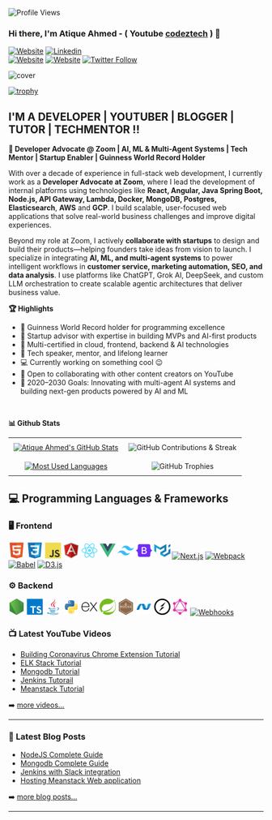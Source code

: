 ![Profile Views](https://komarev.com/ghpvc/?username=codeztech-atique&color=4a90e2)
### Hi there, I'm Atique Ahmed - ( Youtube [codeztech][youtube] ) 👋 

[![Website](https://img.shields.io/website?label=atiqueahmed.com&style=for-the-badge&url=https%3A%2F%2Fatiqueahmed.com)](https://atiqueahmed.com)
[![Linkedin](https://img.shields.io/website?label=Atique_Ahmed_LinkedIn&style=for-the-badge&url=https%3A%2F%2Fwww.linkedin.com/in/iamatiqueahmed)](https://www.linkedin.com/in/iamatiqueahmed)  
[![Website](https://img.shields.io/website?label=www.codeztech.com&style=for-the-badge&url=https%3A%2F%2Fwww.codeztech.com)](https://www.codeztech.com)
[![Website](https://img.shields.io/website?label=Codeztech_GitHub&style=for-the-badge&url=https%3A%2F%2Fgithub.com/Codez-Tech)](https://github.com/Codez-Tech)
[![Twitter Follow](https://img.shields.io/twitter/follow/codez_tech?color=1DA1F2&logo=twitter&style=for-the-badge)](https://twitter.com/intent/follow?original_referer=https%3A%2F%2Fgithub.com%2FcodeSTACKr&screen_name=codez_tech)

![cover](https://codeztech-atique.github.io/codeztech.png)

[![trophy](https://github-profile-trophy.vercel.app/?username=ryo-ma)](https://github.com/ryo-ma/github-profile-trophy)

## I'M A DEVELOPER | YOUTUBER | BLOGGER | TUTOR | TECHMENTOR !!

**🚀 Developer Advocate @ Zoom | AI, ML & Multi-Agent Systems | Tech Mentor | Startup Enabler | Guinness World Record Holder**

With over a decade of experience in full-stack web development, I currently work as a **Developer Advocate at Zoom**, where I lead the development of internal platforms using technologies like **React, Angular, Java Spring Boot, Node.js, API Gateway, Lambda, Docker, MongoDB, Postgres, Elasticsearch**, **AWS** and **GCP**. I build scalable, user-focused web applications that solve real-world business challenges and improve digital experiences.

Beyond my role at Zoom, I actively **collaborate with startups** to design and build their products—helping founders take ideas from vision to launch. I specialize in integrating **AI, ML, and multi-agent systems** to power intelligent workflows in **customer service, marketing automation, SEO, and data analysis**. I use platforms like ChatGPT, Grok AI, DeepSeek, and custom LLM orchestration to create scalable agentic architectures that deliver business value.


**🏆 Highlights**

- 🏅 Guinness World Record holder for programming excellence
- 🚀 Startup advisor with expertise in building MVPs and AI-first products
- 📜 Multi-certified in cloud, frontend, backend & AI technologies
- 🎤 Tech speaker, mentor, and lifelong learner
- 💻 Currently working on something cool 😉
- 👯 Open to collaborating with other content creators on YouTube
- 🥅 2020–2030 Goals: Innovating with multi-agent AI systems and building next-gen products powered by AI and ML

<br />

**📊 Github Stats**
<table align="center" cellspacing="0" cellpadding="0">
  <tr>
    <td style="padding:10px;text-align:center;vertical-align:top;">
      <a href="https://github.com/codeztech-atique">
        <img
          src="https://github-readme-stats.vercel.app/api?username=codeztech-atique&show_icons=true&count_private=true&theme=default&border_radius=10&hide_border=true"
          alt="Atique Ahmed's GitHub Stats"
        />
      </a>
    </td>
    <td style="padding:10px;text-align:center;vertical-align:top;">
      <img
        src="https://github-readme-streak-stats.herokuapp.com?user=codeztech-atique&theme=default&hide_border=true&ring=DDDDDD"
        alt="GitHub Contributions & Streak"
      />
    </td>
  </tr>
  <tr>
    <td style="padding:10px;text-align:center;vertical-align:top;">
      <a href="https://github.com/codeztech-atique/github-readme-stats">
        <img
          src="https://github-readme-stats.vercel.app/api/top-langs/?username=codeztech-atique&layout=compact&langs_count=6&theme=default&hide_border=true"
          alt="Most Used Languages"
        />
      </a>
    </td>
    <td style="padding:10px;text-align:center;vertical-align:top;">
      <img
        src="https://github-profile-trophy.vercel.app/?username=codeztech-atique&theme=default&no-frame=true&row=1&column=4"
        alt="GitHub Trophies"
      />
    </td>
  </tr>
</table>


## 💻 Programming Languages & Frameworks

### 🖥️ Frontend
<p align="left">
  <a href="https://www.w3schools.com/html/"       title="HTML5"><img src="https://raw.githubusercontent.com/devicons/devicon/master/icons/html5/html5-original.svg"             width="32" alt="HTML5" /></a>
  <a href="https://www.w3schools.com/css/"        title="CSS3"><img src="https://raw.githubusercontent.com/devicons/devicon/master/icons/css3/css3-original.svg"               width="32" alt="CSS3" /></a>
  <a href="https://www.w3schools.com/js/"         title="JavaScript"><img src="https://raw.githubusercontent.com/devicons/devicon/master/icons/javascript/javascript-original.svg"   width="32" alt="JavaScript" /></a>
  <a href="https://angular.io/"                   title="Angular"><img src="https://raw.githubusercontent.com/devicons/devicon/master/icons/angularjs/angularjs-original.svg"           width="32" alt="Angular" /></a>
  <a href="https://reactjs.org/"                  title="React"><img src="https://raw.githubusercontent.com/devicons/devicon/master/icons/react/react-original.svg"                     width="32" alt="React" /></a>
  <a href="https://vuejs.org/"                    title="Vue.js"><img src="https://raw.githubusercontent.com/devicons/devicon/master/icons/vuejs/vuejs-original.svg"                   width="32" alt="Vue.js" /></a>
  <a href="https://tailwindcss.com/"              title="Tailwind CSS"><img src="https://raw.githubusercontent.com/devicons/devicon/master/icons/tailwindcss/tailwindcss-plain.svg"     width="32" alt="Tailwind CSS" /></a>
  <a href="https://getbootstrap.com/"             title="Bootstrap"><img src="https://raw.githubusercontent.com/devicons/devicon/master/icons/bootstrap/bootstrap-plain.svg"               width="32" alt="Bootstrap" /></a>
  <a href="https://material-ui.com/"              title="Material-UI"><img src="https://raw.githubusercontent.com/devicons/devicon/master/icons/materialui/materialui-original.svg"     width="32" alt="Material-UI" /></a>
  <a href="https://nextjs.org/"                   title="Next.js"><img src="https://cdn.jsdelivr.net/gh/devicons/devicon/icons/nextjs/nextjs-original.svg"                          width="32" alt="Next.js" /></a>
  <a href="https://webpack.js.org/"               title="Webpack"><img src="https://cdn.jsdelivr.net/gh/devicons/devicon/icons/webpack/webpack-original.svg"                          width="32" alt="Webpack" /></a>
  <a href="https://babeljs.io/"                   title="Babel"><img src="https://cdn.jsdelivr.net/gh/devicons/devicon/icons/babel/babel-original.svg"                               width="32" alt="Babel" /></a>
  <a href="https://d3js.org/"                     title="D3.js"><img src="https://cdn.jsdelivr.net/gh/devicons/devicon/icons/d3js/d3js-original.svg"                              width="32" alt="D3.js" /></a>
  
### ⚙️ Backend
<a href="https://nodejs.org/"                   title="Node.js"><img src="https://raw.githubusercontent.com/devicons/devicon/master/icons/nodejs/nodejs-original.svg"             width="32" alt="Node.js" /></a>
  <a href="https://www.typescriptlang.org/"       title="TypeScript"><img src="https://raw.githubusercontent.com/devicons/devicon/master/icons/typescript/typescript-original.svg" width="32" alt="TypeScript" /></a>
  <a href="https://www.java.com/"                 title="Java"><img src="https://raw.githubusercontent.com/devicons/devicon/master/icons/java/java-original.svg"                   width="32" alt="Java" /></a>
  <a href="https://www.python.org/"               title="Python"><img src="https://raw.githubusercontent.com/devicons/devicon/master/icons/python/python-original.svg"             width="32" alt="Python" /></a>
  <a href="https://expressjs.com/"                title="Express.js"><img src="https://raw.githubusercontent.com/devicons/devicon/master/icons/express/express-original.svg"         width="32" alt="Express.js" /></a>
  <a href="https://spring.io/projects/spring-boot" title="Spring Boot"><img src="https://raw.githubusercontent.com/devicons/devicon/master/icons/spring/spring-original.svg"             width="32" alt="Spring Boot" /></a>
  <a href="https://mochajs.org/"                  title="Mocha"><img src="https://raw.githubusercontent.com/devicons/devicon/master/icons/mocha/mocha-plain.svg"                   width="32" alt="Mocha" /></a>
  <a href="https://docs.microsoft.com/aspnet/mvc"  title="MVC Pattern"><img src="https://raw.githubusercontent.com/devicons/devicon/master/icons/dot-net/dot-net-original.svg"        width="32" alt="MVC" /></a>
  <a href="https://socket.io/"                    title="Socket.io"><img src="https://raw.githubusercontent.com/devicons/devicon/master/icons/socketio/socketio-original.svg"             width="32" alt="Socket.io" /></a>
  <a href="https://graphql.org/"                  title="GraphQL"><img src="https://raw.githubusercontent.com/devicons/devicon/master/icons/graphql/graphql-plain.svg"                     width="32" alt="GraphQL" /></a>
  <a href="https://developer.mozilla.org/en-US/docs/Webhooks" title="Webhooks"><img src="https://img.icons8.com/ios-filled/50/000000/webhook.png"     width="32" alt="Webhooks" /></a>



### 📺 Latest YouTube Videos

<!-- YOUTUBE:START -->
- [Building Coronavirus Chrome Extension Tutorial](https://www.youtube.com/watch?v=AHKCi5QAPMA&list=PLwfbCU-sjpjGdHSQbPFZdcOtnv7pzFM7f)
- [ELK Stack Tutorial](https://www.youtube.com/watch?v=rNgWUdhiY5E&list=PLwfbCU-sjpjGOZn7D6-90BqvHA5zuiLmM)
- [Mongodb Tutorial](https://www.youtube.com/watch?v=UJ7q9YRck0Y&list=PLwfbCU-sjpjH59jLnIEK-WPPckCNutmrv)
- [Jenkins Tutorail](https://www.youtube.com/watch?v=rG3yq4njfBY&list=PLwfbCU-sjpjEHvrtqcg7maLorlsA-YSeU)
- [Meanstack Tutorial](https://www.youtube.com/watch?v=7JjjWSd8yNA&list=PLwfbCU-sjpjGKRmK1iZDxG7NmEyWcyXE0)
<!-- YOUTUBE:END -->

➡️ [more videos...](https://youtube.com/codeztech)

---

### 📕 Latest Blog Posts

<!-- BLOG-POST-LIST:START -->
- [NodeJS Complete Guide](https://www.codeztech.com/2019/12/nodejs-complete-guide-to-build-restful.html)
- [Mongodb Complete Guide](https://www.codeztech.com/2019/12/mongodb-complete-guide-about-mongodb.html)
- [Jenkins with Slack integration](https://www.codeztech.com/2020/01/install-and-configure-slack-and-email-notification-with-jenkins.html)
- [Hosting Meanstack Web application](https://www.codeztech.com/2020/01/amazon-ec2-tutorial-hosting-mean-stack.html)
<!-- BLOG-POST-LIST:END -->

➡️ [more blog posts...](https://www.codeztech.com)

---

[website]: https://atiqueahmed.com
[linkedin]: https://linkedin.com/in/iamatiqueahmed
[github]: https://github.com/codeztech-atique
[twitter]: https://twitter.com/codez_tech
[youtube]: https://youtube.com/codeztech
[instagram]: https://instagram.com/mighty_warriorr
[facebook]: https://www.facebook.com/CodezTechnology
[hackerrank]: https://www.hackerrank.com/Atique_Ahmed
[blog]: https://www.codeztech.com
